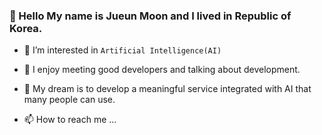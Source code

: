 <h3>👋 Hello My name is Jueun Moon and I lived in Republic of Korea.</h3>

- 👀 I’m interested in `Artificial Intelligence(AI)` <br>

- 🙌 I enjoy meeting good developers and talking about development.<br>

- 🌈 My dream is to develop a meaningful service integrated with AI that many people can use.

- 📫 How to reach me ...

